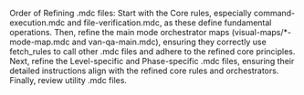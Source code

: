 Order of Refining .mdc files:
Start with the Core rules, especially command-execution.mdc and file-verification.mdc, as these define fundamental operations.
Then, refine the main mode orchestrator maps (visual-maps/*-mode-map.mdc and van-qa-main.mdc), ensuring they correctly use fetch_rules to call other .mdc files and adhere to the refined core principles.
Next, refine the Level-specific and Phase-specific .mdc files, ensuring their detailed instructions align with the refined core rules and orchestrators.
Finally, review utility .mdc files.